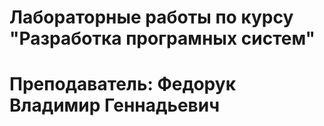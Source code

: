 # Лабораторные работы по курсу "Разработка програмных систем"
# Преподаватель: Федорук Владимир Геннадьевич

